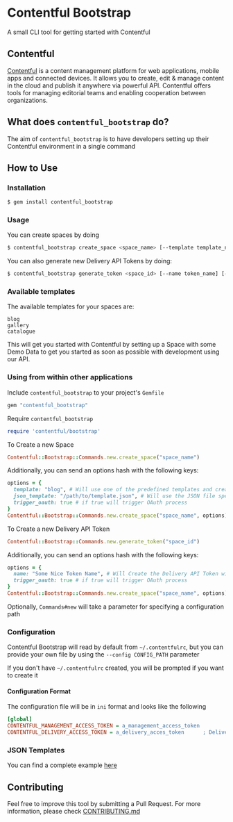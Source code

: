 # Contentful Bootstrap

A small CLI tool for getting started with Contentful

## Contentful
[Contentful](http://www.contentful.com) is a content management platform for web applications,
mobile apps and connected devices. It allows you to create, edit & manage content in the cloud
and publish it anywhere via powerful API. Contentful offers tools for managing editorial
teams and enabling cooperation between organizations.

## What does `contentful_bootstrap` do?
The aim of `contentful_bootstrap` is to have developers setting up their Contentful environment
in a single command

## How to Use

### Installation

```bash
$ gem install contentful_bootstrap
```

### Usage

You can create spaces by doing

```bash
$ contentful_bootstrap create_space <space_name> [--template template_name] [--json-template template_path] [--config CONFIG_PATH]
```


You can also generate new Delivery API Tokens by doing:

```bash
$ contentful_bootstrap generate_token <space_id> [--name token_name] [--config CONFIG_PATH]
```

### Available templates

The available templates for your spaces are:

```
blog
gallery
catalogue
```

This will get you started with Contentful by setting up a Space with some Demo Data to get you
started as soon as possible with development using our API.

### Using from within other applications

Include `contentful_bootstrap` to your project's `Gemfile`

```ruby
gem "contentful_bootstrap"
```

Require `contentful_bootstrap`

```ruby
require 'contentful/bootstrap'
```

To Create a new Space

```ruby
Contentful::Bootstrap::Commands.new.create_space("space_name")
```

Additionally, you can send an options hash with the following keys:

```ruby
options = {
  template: "blog", # Will use one of the predefined templates and create Content Types, Assets and Entries
  json_template: "/path/to/template.json", # Will use the JSON file specified as a Template
  trigger_oauth: true # if true will trigger OAuth process
}
Contentful::Bootstrap::Commands.new.create_space("space_name", options)
```

To Create a new Delivery API Token

```ruby
Contentful::Bootstrap::Commands.new.generate_token("space_id")
```

Additionally, you can send an options hash with the following keys:

```ruby
options = {
  name: "Some Nice Token Name", # Will Create the Delivery API Token with the specified name
  trigger_oauth: true # if true will trigger OAuth process
}
Contentful::Bootstrap::Commands.new.create_space("space_name", options)
```

Optionally, `Commands#new` will take a parameter for specifying a configuration path

### Configuration

Contentful Bootstrap will read by default from `~/.contentfulrc`, but you can provide your own
file by using the `--config CONFIG_PATH` parameter

If you don't have `~/.contentfulrc` created, you will be prompted if you want to create it

#### Configuration Format

The configuration file will be in `ini` format and looks like the following

```ini
[global]
CONTENTFUL_MANAGEMENT_ACCESS_TOKEN = a_management_access_token
CONTENTFUL_DELIVERY_ACCESS_TOKEN = a_delivery_acces_token      ; Delivery Access Token is not required for this tool, but can be generated by it
```

### JSON Templates

You can find a complete example [here](./examples/templates/catalogue.json)

## Contributing

Feel free to improve this tool by submitting a Pull Request. For more information,
please check [CONTRIBUTING.md](./CONTRIBUTING.md)
